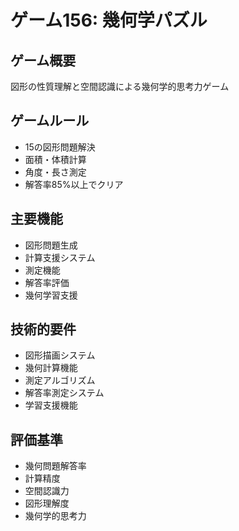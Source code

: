 # ゲーム156: 幾何学パズル

## ゲーム概要
図形の性質理解と空間認識による幾何学的思考力ゲーム

## ゲームルール
- 15の図形問題解決
- 面積・体積計算
- 角度・長さ測定
- 解答率85%以上でクリア

## 主要機能
- 図形問題生成
- 計算支援システム
- 測定機能
- 解答率評価
- 幾何学習支援

## 技術的要件
- 図形描画システム
- 幾何計算機能
- 測定アルゴリズム
- 解答率測定システム
- 学習支援機能

## 評価基準
- 幾何問題解答率
- 計算精度
- 空間認識力
- 図形理解度
- 幾何学的思考力